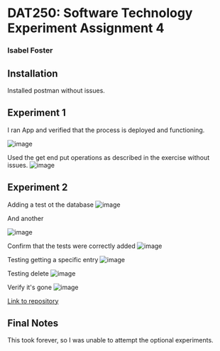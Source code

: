# DAT250: Software Technology Experiment Assignment 4
### Isabel Foster 

## Installation
Installed postman without issues. 

## Experiment 1
I ran App and verified that the process is deployed and functioning.

![image](pictures/ex4/picture4.1.png)

Used the get end put operations as described in the exercise without issues. 
![image](pictures/ex4/picture4.2.png)

## Experiment 2
Adding a test ot the database
![image](pictures/ex4/picture4.3.png)

And another 

![image](pictures/ex4/picture4.4.png)

Confirm that the tests were correctly added
![image](pictures/ex4/picture4.5.png)

Testing getting a specific entry
![image](pictures/ex4/picture4.6.png)

Testing delete
![image](pictures/ex4/picture4.7.png)

Verify it's gone
![image](pictures/ex4/picture4.8.png)

[Link to repository](https://github.com/IsaFoster/ex4)

## Final Notes
This took forever, so I was unable to attempt the optional experiments. 

